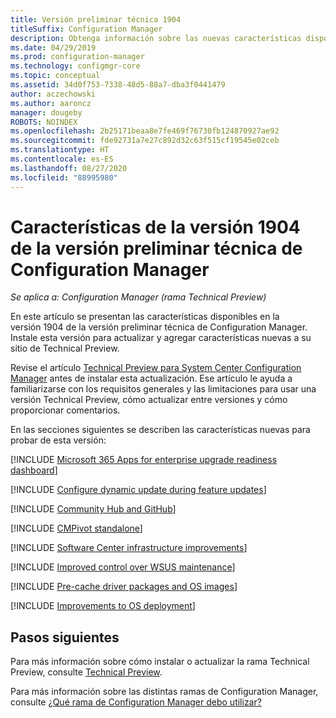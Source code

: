 ```yaml
---
title: Versión preliminar técnica 1904
titleSuffix: Configuration Manager
description: Obtenga información sobre las nuevas características disponibles en la versión 1904 de la rama de la versión preliminar técnica de Configuration Manager.
ms.date: 04/29/2019
ms.prod: configuration-manager
ms.technology: configmgr-core
ms.topic: conceptual
ms.assetid: 34d0f753-7338-48d5-88a7-dba3f0441479
author: aczechowski
ms.author: aaroncz
manager: dougeby
ROBOTS: NOINDEX
ms.openlocfilehash: 2b25171beaa8e7fe469f76730fb124870927ae92
ms.sourcegitcommit: fde92731a7e27c892d32c63f515cf19545e02ceb
ms.translationtype: HT
ms.contentlocale: es-ES
ms.lasthandoff: 08/27/2020
ms.locfileid: "88995980"
---
```

# <a name="features-in-configuration-manager-technical-preview-version-1904"></a>Características de la versión 1904 de la versión preliminar técnica de Configuration Manager

*Se aplica a: Configuration Manager (rama Technical Preview)*

En este artículo se presentan las características disponibles en la versión 1904 de la versión preliminar técnica de Configuration Manager. Instale esta versión para actualizar y agregar características nuevas a su sitio de Technical Preview.

Revise el artículo [Technical Preview para System Center Configuration Manager](../technical-preview.md) antes de instalar esta actualización. Ese artículo le ayuda a familiarizarse con los requisitos generales y las limitaciones para usar una versión Technical Preview, cómo actualizar entre versiones y cómo proporcionar comentarios.

En las secciones siguientes se describen las características nuevas para probar de esta versión:

<!-- [!INCLUDE [Example feature name](includes/1903/1234567.md)] -->

[!INCLUDE [Microsoft 365 Apps for enterprise upgrade readiness dashboard](includes/1904/4021125.md)]

[!INCLUDE [Configure dynamic update during feature updates](includes/1904/4062619.md)]

[!INCLUDE [Community Hub and GitHub](includes/1904/3555935.md)]
<!-- 3555935,3555936 -->

[!INCLUDE [CMPivot standalone](includes/1904/3555890.md)]

[!INCLUDE [Software Center infrastructure improvements](includes/1904/3555950.md)]

[!INCLUDE [Improved control over WSUS maintenance](includes/1904/4110109.md)]

[!INCLUDE [Pre-cache driver packages and OS images](includes/1904/4224642.md)]

[!INCLUDE [Improvements to OS deployment](includes/1904/2839943.md)]
<!-- 2839943,4447680 -->


<!-- ## Known issues -->

<!-- [!INCLUDE [Client health dashboard](includes/1903/known-issue-health.md)] -->

## <a name="next-steps"></a>Pasos siguientes

Para más información sobre cómo instalar o actualizar la rama Technical Preview, consulte [Technical Preview](../technical-preview.md).

Para más información sobre las distintas ramas de Configuration Manager, consulte [¿Qué rama de Configuration Manager debo utilizar?](../../understand/which-branch-should-i-use.md)
